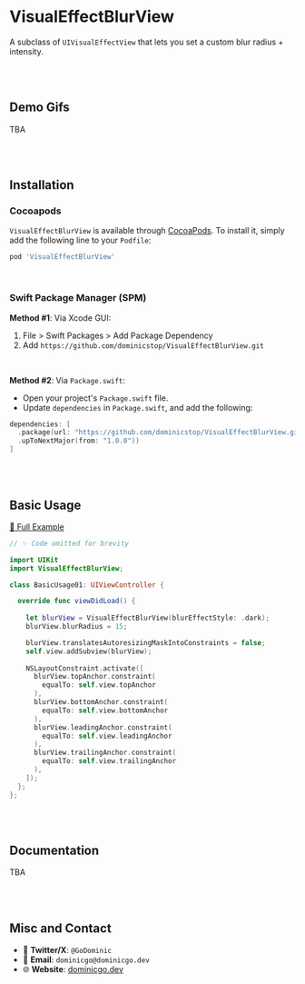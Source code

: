 # VisualEffectBlurView

A subclass of `UIVisualEffectView` that lets you set a custom blur radius + intensity.

<br><br>

## Demo Gifs

TBA

<br><br>

## Installation

### Cocoapods

`VisualEffectBlurView` is available through [CocoaPods](https://cocoapods.org). To install it, simply add the following line to your `Podfile`:

```ruby
pod 'VisualEffectBlurView'
```

<br>

### Swift Package Manager (SPM)

**Method #1**: Via Xcode GUI:

1. File > Swift Packages > Add Package Dependency
2. Add `https://github.com/dominicstop/VisualEffectBlurView.git`

<br>

**Method #2**: Via `Package.swift`:

* Open your project's `Package.swift` file.
* Update `dependencies` in `Package.swift`, and add the following:

```swift
dependencies: [
  .package(url: "https://github.com/dominicstop/VisualEffectBlurView.git",
  .upToNextMajor(from: "1.0.0"))
]
```

<br><br>

## Basic Usage

[🔗 Full Example](./example/Examples/BasicUsage01.swift.swift)

```swift
// ✨ Code omitted for brevity

import UIKit
import VisualEffectBlurView;

class BasicUsage01: UIViewController {

  override func viewDidLoad() {
  	
    let blurView = VisualEffectBlurView(blurEffectStyle: .dark);
    blurView.blurRadius = 15;

    blurView.translatesAutoresizingMaskIntoConstraints = false;
    self.view.addSubview(blurView);
    
    NSLayoutConstraint.activate([
      blurView.topAnchor.constraint(
        equalTo: self.view.topAnchor
      ),
      blurView.bottomAnchor.constraint(
        equalTo: self.view.bottomAnchor
      ),
      blurView.leadingAnchor.constraint(
        equalTo: self.view.leadingAnchor
      ),
      blurView.trailingAnchor.constraint(
        equalTo: self.view.trailingAnchor
      ),
    ]);
  };
};

```

<br><br>

## Documentation

TBA

<br><br>

## Misc and Contact

* 🐤 **Twitter/X**: `@GoDominic`
* 💌 **Email**: `dominicgo@dominicgo.dev`
* 🌐 **Website**: [dominicgo.dev](https://dominicgo.dev)
